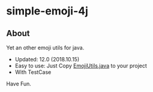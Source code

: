 # simple-emoji-4j 

## About

Yet an other emoji utils for java.
* Updated: 12.0 (2018.10.15)
* Easy to use: Just Copy [EmojiUtils.java](https://raw.githubusercontent.com/liheyuan/simple-emoji-4j/master/src/main/java/com/coder4/emoji/EmojiUtils.java) to your project
* With TestCase

Have Fun.
